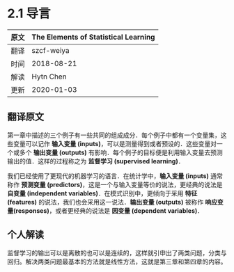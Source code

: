 # 2.1 导言

原文     | The Elements of Statistical Learning
      ---|---
翻译     | szcf-weiya
时间 | 2018-08-21
解读 | Hytn Chen
更新 | 2020-01-03

## 翻译原文

第一章中描述的三个例子有一些共同的组成成分．每个例子中都有一个变量集，这些变量可以记作 **输入变量 (inputs)**，可以是测量得到或者预设的．这些变量对一个或多个 **输出变量 (outputs)** 有影响．每个例子的目标便是利用输入变量去预测输出的值．这样的过程称之为 **监督学习 (supervised learning)**．

我们已经使用了更现代的机器学习的语言．在统计学中，**输入变量 (inputs)** 通常称作 **预测变量 (predictors)**，这是一个与输入变量等价的说法，更经典的说法是 **自变量 (independent variables)**．在模式识别中，更倾向于采用 **特征 (features)** 的说法，我们也会采用这一说法．**输出变量 (outputs)** 被称作 **响应变量(responses)**，或者更经典的说法是 **因变量 (dependent variables)**．

## 个人解读

监督学习的输出可以是离散的也可以是连续的，这样就引申出了两类问题，分类与回归。解决两类问题最基本的方法就是线性方法，这就是第三章和第四章的内容。
